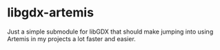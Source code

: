 libgdx-artemis
==============

Just a simple submodule for libGDX that should make jumping into using Artemis in my projects a lot faster and easier.
